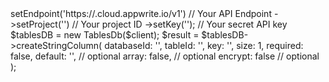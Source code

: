 <?php

use Appwrite\Client;
use Appwrite\Services\TablesDb;

$client = (new Client())
    ->setEndpoint('https://<REGION>.cloud.appwrite.io/v1') // Your API Endpoint
    ->setProject('<YOUR_PROJECT_ID>') // Your project ID
    ->setKey('<YOUR_API_KEY>'); // Your secret API key

$tablesDB = new TablesDb($client);

$result = $tablesDB->createStringColumn(
    databaseId: '<DATABASE_ID>',
    tableId: '<TABLE_ID>',
    key: '',
    size: 1,
    required: false,
    default: '<DEFAULT>', // optional
    array: false, // optional
    encrypt: false // optional
);